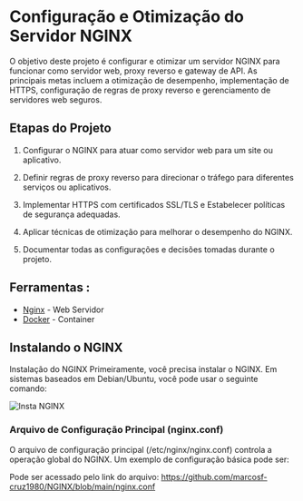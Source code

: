 <h1>Configuração e Otimização do Servidor NGINX</h1>      

        
O objetivo deste projeto é configurar e otimizar um servidor NGINX para funcionar como servidor web, proxy reverso e gateway de API.
As principais metas incluem a otimização de desempenho, implementação de HTTPS, configuração de regras de proxy reverso e gerenciamento de servidores web seguros.



## Etapas do Projeto

1.   Configurar o NGINX para atuar como servidor web para um site ou aplicativo.

2.   Definir regras de proxy reverso para direcionar o tráfego para diferentes serviços ou aplicativos.

3.   Implementar HTTPS com certificados SSL/TLS e Estabelecer políticas de segurança adequadas.

4.   Aplicar técnicas de otimização para melhorar o desempenho do NGINX.

5.   Documentar todas as configurações e decisões tomadas durante o projeto.


## Ferramentas :


* [Nginx](https://www.nginx.com/) - Web Servidor
* [Docker](https://www.docker.com/) - Container



## Instalando o NGINX

Instalação do NGINX
Primeiramente, você precisa instalar o NGINX. Em sistemas baseados em Debian/Ubuntu, você pode usar o seguinte comando:

![Insta NGINX](https://github.com/marcosf-cruz1980/NGINX/assets/146502505/b4a4aa5a-dbb4-4eef-803c-8a7b026e3a27)

<h3>Arquivo de Configuração Principal (nginx.conf)</h3>

O arquivo de configuração principal (/etc/nginx/nginx.conf) controla a operação global do NGINX. Um exemplo de configuração básica pode ser:

Pode ser acessado pelo link do arquivo: https://github.com/marcosf-cruz1980/NGINX/blob/main/nginx.conf








